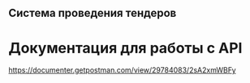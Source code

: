 ## Система проведения тендеров

# Документация для работы с API 
https://documenter.getpostman.com/view/29784083/2sA2xmWBFy
